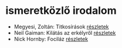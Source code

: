 # ismeretközlő irodalom

- Megyesi, Zoltán: Titkosírások [részletek](../_details/Megyesi%2C%20Zolt%C3%A1n.md#id_413)
- Neil Gaiman: Kilátás az erkélyről [részletek](../_details/Neil%20Gaiman.md#id_1812)
- Nick Hornby: Fociláz [részletek](../_details/Nick%20Hornby.md#id_703)